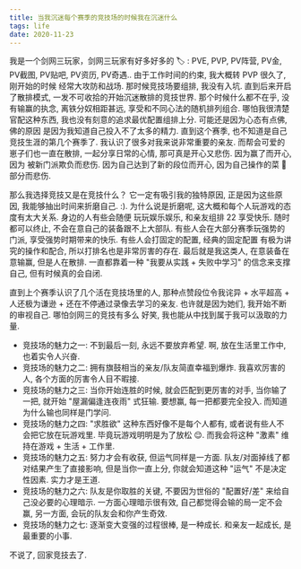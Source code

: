 ```yaml
---
title: 当我沉迷每个赛季的竞技场的时候我在沉迷什么
tags: life
date: 2020-11-23
---
```


我是一个剑网三玩家，剑网三玩家有好多好多的 🏷️ : PVE, PVP, PV阵营, PV金, PV截图, PV贴吧, PV资历, PV奇遇..  由于工作时间的约束, 我大概转 PVP 很久了, 刚开始的时候
经常大攻防和战场. 那时候竞技场要组排, 我没有入坑. 直到后来开启了散排模式, 一发不可收拾的开始沉迷散排的竞技世界.
那个时候什么都不在乎, 没有输赢的执念, 离铁分奴相距甚远, 享受和不同心法的随机排列组合. 哪怕我很清楚官配这种东西, 我也没有刻意的追求最优配置组排上分. 可能还是因为心态有点佛, 佛的原因
是因为我知道自己投入不了太多的精力.
直到这个赛季, 也不知道是自己竞技生涯的第几个赛季了. 我认识了很多对我来说非常重要的亲友. 而帮会可爱的崽子们也一直在散排, 一起分享日常的心情, 那可真是开心又悲伤. 因为赢了而开心, 因为
被新门派欺负而悲伤. 因为自己达到了新的段位而开心, 因为自己操作的菜 🐔 部分而悲伤.

那么我选择竞技又是在竞技什么？ 它一定有吸引我的独特原因, 正是因为这些原因, 我能够抽出时间来折磨自己. :). 为什么说是折磨呢, 这大概和每个人玩游戏的态度有太大关系. 身边的人有些会随便
玩玩娱乐娱乐, 和亲友组排 22 享受快乐. 随时都可以终止, 不会在意自己的装备跟不上大部队. 有些人会在大部分赛季玩强势的门派, 享受强势时期带来的快乐. 有些人会打固定的配置, 经典的固定配置
有极为讲究的操作和配合, 所以打排名也是非常厉害的存在. 最后就是我这类人, 在意装备在意输赢, 但是人在散排. 一直都靠着一种 "我要从实践 + 失败中学习" 的信念来支撑自己, 但有时候真的会自闭.

直到上个赛季认识了几个活在竞技场里的人, 那种点赞段位令我诧异 + 水平超高 + 人还极为谦逊 + 还在不停通过录像去学习的亲友. 也许就是因为她们, 我开始不断的审视自己. 哪怕剑网三的竞技有多么
好笑, 我也能从中找到属于我可以汲取的力量.

* 竞技场的魅力之一: 不到最后一刻, 永远不要放弃希望. 啊, 放在生活里工作中, 也着实令人兴奋.
* 竞技场的魅力之二: 拥有旗鼓相当的亲友/队友简直幸福到爆炸. 我喜欢厉害的人, 各个方面的厉害令人目不暇接.
* 竞技场的魅力之三: 当你开始连胜的时候, 就会匹配到更厉害的对手, 当你输了一把, 就开始 "屋漏偏逢连夜雨" 式狂输. 要想赢, 每一把都要完全投入. 而知道为什么输也同样是门学问.
* 竞技场的魅力之四: "求胜欲" 这种东西好像不是每个人都有, 或者说有些人不会把它放在玩游戏里. 毕竟玩游戏明明是为了放松 😌. 而我会将这种 "激素" 维持在游戏 + 生活 + 工作里.
* 竞技场的魅力之五: 努力才会有收获, 但运气同样是一方面. 队友/对面掉线了都对结果产生了直接影响, 但是当你一直上分, 你就会知道这种 "运气" 不是决定性因素. 实力才是王道.
* 竞技场的魅力之六: 队友是你取胜的关键, 不要因为世俗的 "配置好/差" 来给自己没必要的心理暗示. 一方面心理暗示很有效, 自己都觉得会输的局一定不会赢, 另一方面, 会玩的队友会和你产生奇效.
* 竞技场的魅力之七: 逐渐变大变强的过程很棒, 是一种成长. 和亲友一起成长, 是最重要的小事.

不说了, 回家竞技去了.


